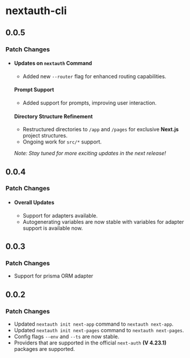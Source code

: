 # nextauth-cli

## 0.0.5

### Patch Changes

-   #### Updates on `nextauth` Command

    -   Added new `--router` flag for enhanced routing capabilities.

    #### Prompt Support

    -   Added support for prompts, improving user interaction.

    #### Directory Structure Refinement

    -   Restructured directories to `/app` and `/pages` for exclusive **Next.js** project structures.
    -   Ongoing work for `src/*` support.

    _Note: Stay tuned for more exciting updates in the next release!_

## 0.0.4

### Patch Changes

-   #### Overall Updates
    -   Support for adapters available.
    -   Autogenerating variables are now stable with variables for adapter support is available now.

## 0.0.3

### Patch Changes

-   Support for prisma ORM adapter

## 0.0.2

### Patch Changes

-   Updated `nextauth init next-app` command to `nextauth next-app`.
-   Updated `nextauth init next-pages` command to `nextauth next-pages`.
-   Config flags `--env` and `--ts` are now stable.
-   Providers that are supported in the official `next-auth` **(V 4.23.1)** packages are supported.
